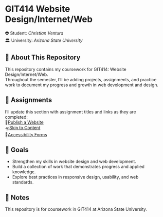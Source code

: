 # GIT414 Website Design/Internet/Web

👽 Student: <em>Christian Ventura</em><br>
🏛️ University: <em>Arizona State University</em><br>

## 📖 About This Repository

This repository contains my coursework for GIT414: Website Design/Internet/Web. <br>Throughout the semester, I’ll be adding projects, assignments, and practice work to document my progress and growth in web development and design.

## 📡 Assignments

I’ll update this section with assignment titles and links as they are completed:<br>
👾[Publish a Website](./publish_a_webpage)<br>
🛸[Skip to Content](./skip_to_content)<br>
📝[Accessibility Forms](./accessibility_forms)<br>

## 🚀 Goals

- Strengthen my skills in website design and web development.
- Build a collection of work that demonstrates progress and applied knowledge.
- Explore best practices in responsive design, usability, and web standards.

## 📌 Notes

This repository is for coursework in GIT414 at Arizona State University.
